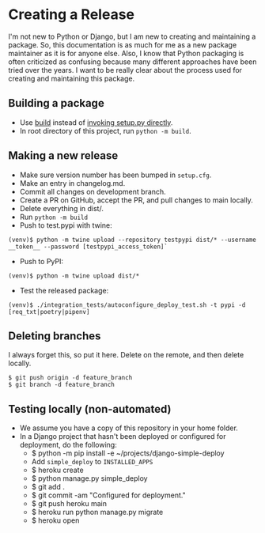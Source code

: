 Creating a Release
===

I'm not new to Python or Django, but I am new to creating and maintaining a package. So, this documentation is as much for me as a new package maintainer as it is for anyone else. Also, I know that Python packaging is often criticized as confusing because many different approaches have been tried over the years. I want to be really clear about the process used for creating and maintaining this package.


Building a package
---

- Use [build](https://pypa-build.readthedocs.io/en/stable/index.html) instead of [invoking setup.py directly](https://blog.ganssle.io/articles/2021/10/setup-py-deprecated.html).
- In root directory of this project, run `python -m build`.

Making a new release
---

- Make sure version number has been bumped in `setup.cfg`.
- Make an entry in changelog.md.
- Commit all changes on development branch.
- Create a PR on GitHub, accept the PR, and pull changes to main locally.
- Delete everything in dist/.
- Run `python -m build`
- Push to test.pypi with twine:
```
(venv)$ python -m twine upload --repository testpypi dist/* --username __token__ --password [testpypi_access_token]`
```
- Push to PyPI:
```
(venv)$ python -m twine upload dist/*
```
- Test the released package:
```
(venv)$ ./integration_tests/autoconfigure_deploy_test.sh -t pypi -d [req_txt|poetry|pipenv]
```

Deleting branches
---

I always forget this, so put it here. Delete on the remote, and then delete locally.

```
$ git push origin -d feature_branch
$ git branch -d feature_branch
```

Testing locally (non-automated)
---

- We assume you have a copy of this repository in your home folder.
- In a Django project that hasn't been deployed or configured for deployment, do the following:
  - $ python -m pip install -e ~/projects/django-simple-deploy
  - Add `simple_deploy` to `INSTALLED_APPS`
  - $ heroku create
  - $ python manage.py simple_deploy
  - $ git add .
  - $ git commit -am "Configured for deployment."
  - $ git push heroku main
  - $ heroku run python manage.py migrate
  - $ heroku open

